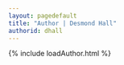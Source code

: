 ```yaml
---
layout: pagedefault
title: "Author | Desmond Hall"
authorid: dhall
---
```

{% include loadAuthor.html %}